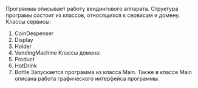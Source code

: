 Программа описывает работу вендингового аппарата.
Структура програмы состоит из классов, относящихся к сервисам и домену.
Классы сервисы:
  1) CoinDespenser
  2) Display
  3) Holder
  4) VendingMachine
Классы домена:
  1) Product
  2) HotDrink
  3) Bottle
Запускается программа из класса Main. Также в классе Main описана работа графического интерфейса программы.
